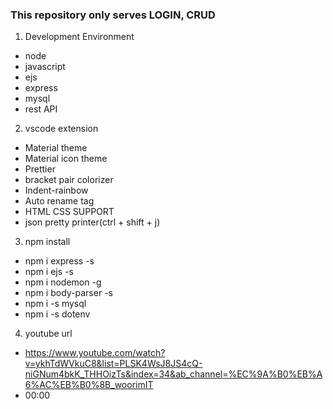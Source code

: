### This repository only serves LOGIN, CRUD

1. Development Environment
- node
- javascript
- ejs
- express
- mysql
- rest API


2. vscode extension
- Material theme
- Material icon theme
- Prettier
- bracket pair colorizer
- Indent-rainbow
- Auto rename tag
- HTML CSS SUPPORT
- json pretty printer(ctrl + shift + j)


3. npm install
- npm i express -s
- npm i ejs -s
- npm i nodemon -g
- npm i body-parser -s
- npm i -s mysql
- npm i -s dotenv


4. youtube url
- https://www.youtube.com/watch?v=ykhTdWVkuC8&list=PLSK4WsJ8JS4cQ-niGNum4bkK_THHOizTs&index=34&ab_channel=%EC%9A%B0%EB%A6%AC%EB%B0%8B_woorimIT
- 00:00